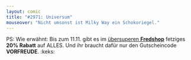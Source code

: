```yaml
---
layout: comic
title: "#2971: Universum"
mouseover: "Nicht umsonst ist Milky Way ein Schokoriegel."
---
```


PS: Wie erwähnt:
Bis zum 11.11. gibt es im <a href="http://fred-o-mat.spreadshirt.de/" title="Fredshop">übersuperen <strong>Fredshop</strong></a> fetziges <strong>20% Rabatt</strong> auf ALLES.
Und ihr braucht dafür nur den Gutscheincode <strong>VORFREUDE</strong>.
:keks:
